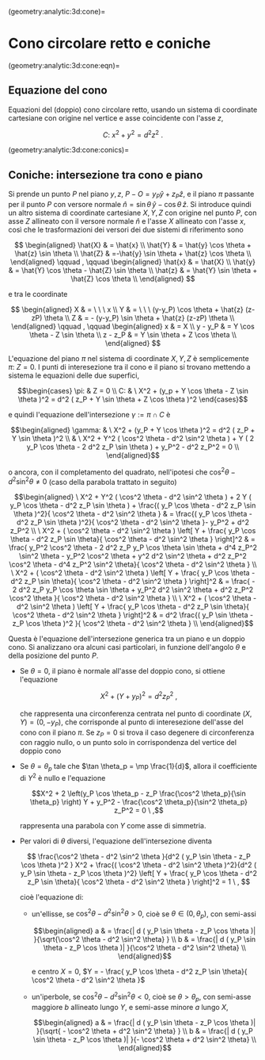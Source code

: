 (geometry:analytic:3d:cone)=
# Cono circolare retto e coniche

(geometry:analytic:3d:cone:eqn)=
## Equazione del cono
Equazioni del (doppio) cono circolare retto, usando un sistema di coordinate cartesiane con origine nel vertice e asse coincidente con l'asse $z$,

$$C: \ x^2 + y^2 = d^2 z^2 \ .$$


(geometry:analytic:3d:cone:conics)=
## Coniche: intersezione tra cono e piano

Si prende un punto $P$ nel piano $y,z$, $P-O = y_P \hat{y} + z_P \hat{z}$, e il piano $\pi$ passante per il punto $P$ con versore normale $\hat{n} = \sin \theta \, \hat{y} - \cos \theta \, \hat{z}$. Si introduce quindi un altro sistema di coordinate cartesiane $X,Y,Z$ con origine nel punto $P$, con asse $Z$ allineato con il versore normale $\hat{n}$ e l'asse $X$ allineato con l'asse $x$, così che le trasformazioni dei versori dei due sistemi di riferimento sono

$$
\begin{aligned}
 \hat{X} & = \hat{x} \\
 \hat{Y} & = \hat{y} \cos \theta + \hat{z} \sin \theta \\
 \hat{Z} & =-\hat{y} \sin \theta + \hat{z} \cos \theta \\
\end{aligned}
\qquad , \qquad
\begin{aligned}
 \hat{x} & = \hat{X} \\
 \hat{y} & = \hat{Y} \cos \theta - \hat{Z} \sin \theta \\
 \hat{z} & = \hat{Y} \sin \theta + \hat{Z} \cos \theta \\
\end{aligned}
$$

e tra le coordinate

$$
\begin{aligned}
 X & = \ \ \ x \\
 Y & = \ \ \ (y-y_P) \cos \theta + \hat{z} (z-zP) \theta \\
 Z & =     - (y-y_P) \sin \theta + \hat{z} (z-zP) \theta \\
\end{aligned}
\qquad , \qquad
\begin{aligned}
 x       & = X \\
 y - y_P & = Y \cos \theta - Z \sin \theta \\
 z - z_P & = Y \sin \theta + Z \cos \theta \\
\end{aligned}
$$

L'equazione del piano  $\pi$ nel sistema di coordinate $X,Y,Z$ è semplicemente $\pi: \ Z = 0$. I punti di interesezione tra il cono e il piano si trovano mettendo a sistema le equazioni delle due superfici,

$$\begin{cases}
  \pi: & Z = 0 \\
    C: & \ X^2 + (y_p + Y \cos \theta - Z \sin \theta )^2 = d^2 ( z_P + Y \sin \theta + Z \cos \theta )^2
\end{cases}$$

e quindi l'equazione dell'intersezione $\gamma := \pi \cap C$ è

$$\begin{aligned}
  \gamma: & \ X^2 + (y_P + Y \cos \theta  )^2 = d^2 ( z_P + Y \sin \theta  )^2 \\
          & \ X^2 + Y^2 ( \cos^2 \theta - d^2 \sin^2 \theta ) + Y ( 2 y_P \cos \theta - 2 d^2 z_P \sin \theta ) + y_P^2 - d^2 z_P^2 = 0 \\
\end{aligned}$$

o ancora, con il completamento del quadrato, nell'ipotesi che $\cos^2 \theta - d^2 \sin^2 \theta \ne 0$ (caso della parabola trattato in seguito)

$$\begin{aligned}
 \ X^2 + Y^2 ( \cos^2 \theta - d^2 \sin^2 \theta ) + 2 Y ( y_P \cos \theta - d^2 z_P \sin \theta ) + \frac{( y_P \cos \theta - d^2 z_P \sin \theta )^2}{ \cos^2 \theta - d^2 \sin^2 \theta } & = \frac{( y_P \cos \theta - d^2 z_P \sin \theta )^2}{ \cos^2 \theta - d^2 \sin^2 \theta }- y_P^2 + d^2 z_P^2  \\
 \ X^2 + ( \cos^2 \theta - d^2 \sin^2 \theta ) \left[ Y + \frac{ y_P \cos \theta - d^2 z_P \sin \theta}{ \cos^2 \theta - d^2 \sin^2 \theta } \right]^2 & = \frac{ y_P^2 \cos^2 \theta - 2 d^2 z_P y_P \cos \theta \sin \theta + d^4 z_P^2 \sin^2 \theta - y_P^2 \cos^2 \theta + y^2 d^2 \sin^2 \theta + d^2 z_P^2 \cos^2 \theta - d^4 z_P^2 \sin^2 \theta}{ \cos^2 \theta - d^2 \sin^2 \theta } \\
 \ X^2 + ( \cos^2 \theta - d^2 \sin^2 \theta ) \left[ Y + \frac{ y_P \cos \theta - d^2 z_P \sin \theta}{ \cos^2 \theta - d^2 \sin^2 \theta } \right]^2 & = \frac{ - 2 d^2 z_P y_P \cos \theta \sin \theta  + y_P^2 d^2 \sin^2 \theta + d^2 z_P^2 \cos^2 \theta }{ \cos^2 \theta - d^2 \sin^2 \theta }  \\
 \ X^2 + ( \cos^2 \theta - d^2 \sin^2 \theta ) \left[ Y + \frac{ y_P \cos \theta - d^2 z_P \sin \theta}{ \cos^2 \theta - d^2 \sin^2 \theta } \right]^2 & = d^2 \frac{( y_P \sin \theta - z_P \cos \theta )^2 }{ \cos^2 \theta - d^2 \sin^2 \theta }  \\
\end{aligned}$$


Questa è l'equazione dell'intersezione generica tra un piano e un doppio cono. Si analizzano ora alcuni casi particolari, in funzione dell'angolo $\theta$ e della posizione del punto $P$.

- Se $\theta = 0$, il piano è normale all'asse del doppio cono, si ottiene l'equazione

  $$X^2 + (Y + y_P)^2 = d^2 z_P^2 \ ,$$

  che rappresenta una circonferenza centrata nel punto di coordinate $(X, Y) = (0, -y_P)$, che corrisponde al punto di interesezione dell'asse del cono con il piano $\pi$. Se $z_P = 0$ si trova il caso degenere di circonferenza con raggio nullo, o un punto solo in corrispondenza del vertice del doppio cono

- Se $\theta = \theta_p$ tale che $\tan \theta_p = \mp \frac{1}{d}$, allora il coefficiente di $Y^2$ è nullo e l'equazione

  $$X^2 + 2 \left(y_P \cos \theta_p - z_P \frac{\cos^2 \theta_p}{\sin \theta_p} \right) Y + y_P^2 - \frac{\cos^2 \theta_p}{\sin^2 \theta_p} z_P^2 = 0 \ ,$$

  rappresenta una parabola con $Y$ come asse di simmetria.

<!--
Se si annulla il coefficiente di $Y$,

$$z_P = y_P \tan \theta_p \ ,$$

si ottiene il caso degenere di due rette incidenti nel vertice

$$X^2 = \frac{}{}$$
-->

- Per valori di $\theta$ diversi, l'equazione dell'intersezione diventa

  $$ 
   \frac{\cos^2 \theta - d^2 \sin^2 \theta }{d^2 ( y_P \sin \theta - z_P \cos \theta )^2 } X^2 + \frac{( \cos^2 \theta - d^2 \sin^2 \theta )^2}{d^2 ( y_P \sin \theta - z_P \cos \theta )^2} \left[ Y + \frac{ y_P \cos \theta - d^2 z_P \sin \theta}{ \cos^2 \theta - d^2 \sin^2 \theta } \right]^2 = 1  \ ,
  $$

  cioè l'equazione di:
  - un'ellisse, se $\cos^2 \theta - d^2 \sin^2\theta > 0$, cioè se $\theta \in (0, \theta_p)$, con semi-assi

     $$\begin{aligned}
      a & = \frac{| d ( y_P \sin \theta - z_P \cos \theta )| }{\sqrt{\cos^2 \theta - d^2 \sin^2 \theta} } \\
      b & = \frac{| d ( y_P \sin \theta - z_P \cos \theta )| }{\cos^2 \theta - d^2 \sin^2 \theta} \\
    \end{aligned}$$

    e centro $X = 0$, $Y = - \frac{ y_P \cos \theta - d^2 z_P \sin \theta}{ \cos^2 \theta - d^2 \sin^2 \theta }$

  - un'iperbole, se $\cos^2 \theta - d^2 \sin^2 \theta <0$, cioè se $\theta > \theta_p$, con semi-asse maggiore $b$ allineato lungo $Y$, e semi-asse minore $a$ lungo $X$,

     $$\begin{aligned}
        a & = \frac{| d ( y_P \sin \theta - z_P \cos \theta )| }{\sqrt{ - \cos^2 \theta + d^2 \sin^2 \theta} } \\
        b & = \frac{| d ( y_P \sin \theta - z_P \cos \theta )| }{- \cos^2 \theta + d^2 \sin^2 \theta} \\
     \end{aligned}$$
  
    



